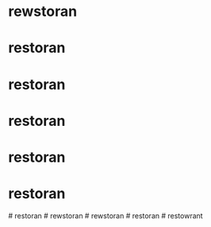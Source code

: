 # rewstoran
# restoran
# restoran
# restoran
# restoran
# restoran
#   r e s t o r a n  
 #   r e w s t o r a n  
 # rewstoran
#   r e s t o r a n  
 # restowrant
